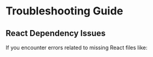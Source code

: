 # Troubleshooting Guide

## React Dependency Issues

If you encounter errors related to missing React files like:
